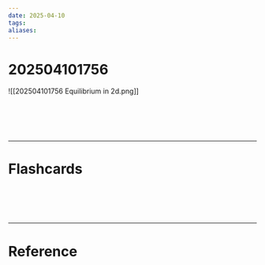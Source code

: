 ```yaml
---
date: 2025-04-10
tags: 
aliases:
---
```

# 202504101756
![[202504101756 Equilibrium in 2d.png]]


# ‌
---
# Flashcards


# ‌
---
# Reference

